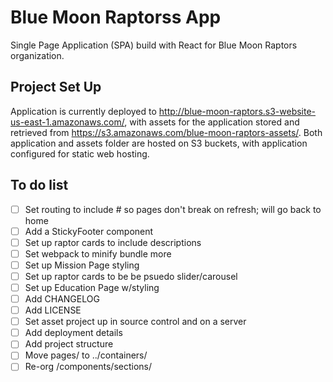 # Blue Moon Raptorss App #
Single Page Application (SPA) build with React for Blue Moon Raptors organization.

## Project Set Up ##
Application is currently deployed to http://blue-moon-raptors.s3-website-us-east-1.amazonaws.com/, with assets for the application stored and retrieved from https://s3.amazonaws.com/blue-moon-raptors-assets/. Both application and assets folder are hosted on S3 buckets, with application configured for static web hosting.

## To do list ##
- [ ] Set routing to include # so pages don't break on refresh; will go back to home
- [ ] Add a StickyFooter component
- [ ] Set up raptor cards to include descriptions
- [ ] Set webpack to minify bundle more
- [ ] Set up Mission Page styling
- [ ] Set up raptor cards to be be psuedo slider/carousel
- [ ] Set up Education Page w/styling
- [ ] Add CHANGELOG
- [ ] Add LICENSE
- [ ] Set asset project up in source control and on a server
- [ ] Add deployment details
- [ ] Add project structure
- [ ] Move pages/ to ../containers/
- [ ] Re-org /components/sections/

